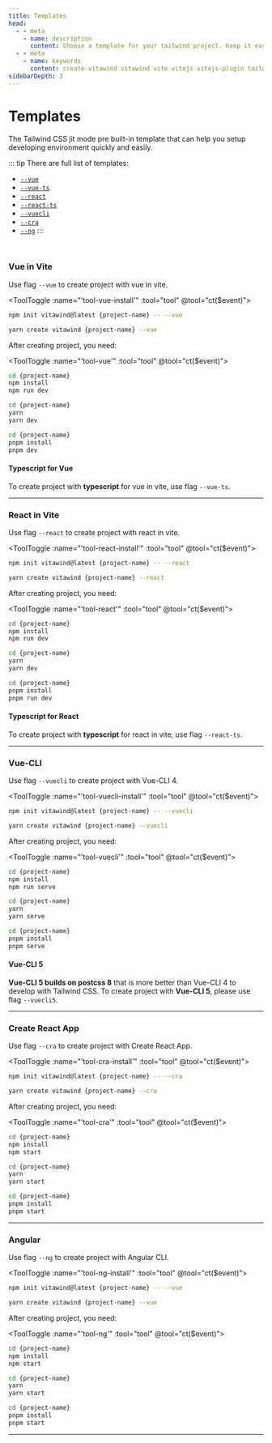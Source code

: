 ```yaml
---
title: Templates
head:
  - - meta
    - name: description
      content: Choose a template for your tailwind project. Keep it easy, Keep it simple.
  - - meta
    - name: keywords
      content: create-vitawind vitawind vite vitejs vitejs-plugin tailwind tailwindcss hmr react create-react-app vuecli vue-cli ng angular
sidebarDepth: 3
---
```


<script>
import Badge from '../.vitepress/components/Badge.vue'
import ToolToggle from '../.vitepress/components/ToolToggle.vue'
import TemplateCmd from '../.vitepress/components/TemplateCmd.md'

export default{
  data () {
    return {
      tool: 'npm',
      storage: undefined
    }
  },
  mounted () {
    let tool = ''
    if (typeof window !== 'undefined') {
      if(window.localStorage.length>0) {
        tool = window.localStorage.getItem('tool')
      }
    }
    this.tool = tool?tool:'npm';
    this.ct(this.tool)
  },
  methods:{
    ct (event) {
      this.tool = event
      if (typeof window !== 'undefined') {
        window.localStorage.setItem('tool',event)
      }
      // if (this.storage = !) {
      //   this.storage.setItem('tool',event)
      // }
    }
  },
  components: {
    Badge,ToolToggle,TemplateCmd
  }
}
</script>

# Templates

The Tailwind CSS jit mode pre built-in template that can help you setup developing environment quickly and easily.

::: tip There are full list of templates:
- [`--vue`](#vue-in-vite)
- [`--vue-ts`](#typescript-for-vue)
- [`--react`](#react-in-vite)
- [`--react-ts`](#typescript-for-react)
- [`--vuecli`](#vue-cli)
- [`--cra`](#create-react-app)
- [`--ng`](#angular)
:::
<!-- - [`--cra22`](#create-react-app-tailwindcss-2-2) -->
<br>

### Vue in Vite 
Use flag `--vue` to create project with vue in vite.

<ToolToggle :name="'tool-vue-install'" :tool="tool" @tool="ct($event)"><div v-if="tool === 'npm' || tool === 'pnpm'">

```bash
npm init vitawind@latest {project-name} -- --vue
```
</div><div v-if="tool === 'yarn'">

```bash
yarn create vitawind {project-name} --vue
```
</div></ToolToggle>

After creating project, you need:

<ToolToggle :name="'tool-vue'" :tool="tool" @tool="ct($event)"><div v-if="tool === 'npm'">

```bash
cd {project-name}
npm install
npm run dev
```
</div><div v-if="tool === 'yarn'">

```bash
cd {project-name}
yarn
yarn dev
```
</div><div v-if="tool === 'pnpm'">

```bash
cd {project-name}
pnpm install
pnpm dev
```
</div></ToolToggle>

#### Typescript for Vue 
To create project with **typescript** for vue in vite, use flag `--vue-ts`.

----

### React in Vite 
Use flag `--react` to create project with react in vite.

<ToolToggle :name="'tool-react-install'" :tool="tool" @tool="ct($event)"><div v-if="tool === 'npm' || tool === 'pnpm'">

```bash
npm init vitawind@latest {project-name} -- --react
```
</div><div v-if="tool === 'yarn'">

```bash
yarn create vitawind {project-name} --react
```
</div></ToolToggle>

After creating project, you need:

<ToolToggle :name="'tool-react'" :tool="tool" @tool="ct($event)"><div v-if="tool === 'npm'">

```bash
cd {project-name}
npm install
npm run dev
```
</div><div v-if="tool === 'yarn'">

```bash
cd {project-name}
yarn
yarn dev
```
</div><div v-if="tool === 'pnpm'">

```bash
cd {project-name}
pnpm install
pnpm run dev
```
</div></ToolToggle>

#### Typescript for React 
To create project with **typescript** for react in vite, use flag `--react-ts`.

---

### Vue-CLI
Use flag `--vuecli` to create project with Vue-CLI 4.

<ToolToggle :name="'tool-vuecli-install'" :tool="tool" @tool="ct($event)"><div v-if="tool === 'npm' || tool === 'pnpm'">

```bash
npm init vitawind@latest {project-name} -- --vuecli
```
</div><div v-if="tool === 'yarn'">

```bash
yarn create vitawind {project-name} --vuecli
```
</div></ToolToggle>

After creating project, you need:

<ToolToggle :name="'tool-vuecli'" :tool="tool" @tool="ct($event)"><div v-if="tool === 'npm'">

```bash
cd {project-name}
npm install
npm run serve
```
</div><div v-if="tool === 'yarn'">

```bash
cd {project-name}
yarn
yarn serve
```
</div><div v-if="tool === 'pnpm'">

```bash
cd {project-name}
pnpm install
pnpm serve
```
</div></ToolToggle>

#### Vue-CLI 5 <Badge color="green" text="BETA" />
**Vue-CLI 5 builds on postcss 8** that is more better than Vue-CLI 4 to develop with Tailwind CSS. To create project with **Vue-CLI 5**, please use flag `--vuecli5`.

---

### Create React App 
Use flag `--cra` to create project with Create React App.

<ToolToggle :name="'tool-cra-install'" :tool="tool" @tool="ct($event)"><div v-if="tool === 'npm' || tool === 'pnpm'">

```bash
npm init vitawind@latest {project-name} -- --cra
```
</div><div v-if="tool === 'yarn'">

```bash
yarn create vitawind {project-name} --cra
```
</div></ToolToggle>

After creating project, you need:

<ToolToggle :name="'tool-cra'" :tool="tool" @tool="ct($event)"><div v-if="tool === 'npm'">

```bash
cd {project-name}
npm install
npm start
```
</div><div v-if="tool === 'yarn'">

```bash
cd {project-name}
yarn
yarn start
```
</div><div v-if="tool === 'pnpm'">

```bash
cd {project-name}
pnpm install
pnpm start
```
</div></ToolToggle>

<!-- ### Create React App 
Use flag `--cra` to create project with Create React App and ***Tailwind CSS version is 2.1.4***. For newest version of Tailwind, see ["Create React App + TailwindCSS 2.2"](#create-react-app-tailwindcss-2-2) section.
```bash
npm init vitawind {project-name} --cra
```
After creating project, you need:
```bash
cd {project-name}
npm install  # or `yarn`
npm run start  # or `yarn start`
``` -->

<!-- ### Create React App + TailwindCSS 2.2
Use flag `--cra22` to create project with Create React App and ***Tailwind CSS version is 2.2 or higher***.

```bash
npm init vitawind {project-name} --cra22
```
After creating project, you need:
```bash
cd {project-name}
npm install  # or `yarn`
npm run start  # or `yarn start`
``` -->

---

### Angular
Use flag `--ng` to create project with Angular CLI.

<ToolToggle :name="'tool-ng-install'" :tool="tool" @tool="ct($event)"><div v-if="tool === 'npm' || tool === 'pnpm'">

```bash
npm init vitawind@latest {project-name} -- --vue
```
</div><div v-if="tool === 'yarn'">

```bash
yarn create vitawind {project-name} --vue
```
</div></ToolToggle>

After creating project, you need:

<ToolToggle :name="'tool-ng'" :tool="tool" @tool="ct($event)"><div v-if="tool === 'npm'">

```bash
cd {project-name}
npm install
npm start
```
</div><div v-if="tool === 'yarn'">

```bash
cd {project-name}
yarn
yarn start
```
</div><div v-if="tool === 'pnpm'">

```bash
cd {project-name}
pnpm install
pnpm start
```
</div></ToolToggle>

---

<!-- <TemplateCmd /> -->